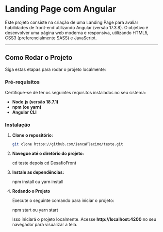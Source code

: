# Landing Page com Angular

Este projeto consiste na criação de uma Landing Page para avaliar
habilidades de front-end utilizando Angular (versão 17.3.8).
O objetivo é desenvolver uma página web moderna e responsiva,
utilizando HTML5, CSS3 (preferencialmente SASS) e JavaScript.

---

## Como Rodar o Projeto

Siga estas etapas para rodar o projeto localmente:

### Pré-requisitos

Certifique-se de ter os seguintes requisitos instalados no seu sistema:

- **Node.js (versão 18.7.1)**
- **npm (ou yarn)**
- **Angular CLI**

### Instalação

1. **Clone o repositório:**

   ```bash
   git clone https://github.com/IancaPlacimo/teste.git
   
2. **Navegue até o diretório do projeto:**
   
   cd teste
   depois
   cd DesafioFront

4. **Instale as dependências:**
   
   npm install
   ou
   yarn install

5. **Rodando o Projeto**
   
   Execute o seguinte comando para iniciar o projeto:
   
   npm start
   ou
   yarn start

   Isso iniciará o projeto localmente. Acesse **http://localhost:4200** no seu navegador para visualizar a tela.
   
